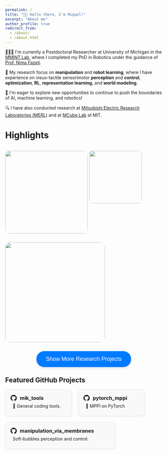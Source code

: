 ```yaml
---
permalink: /
title: "👋🏼 Hello there, I'm Miquel!"
excerpt: "About me"
author_profile: true
redirect_from: 
  - /about/
  - /about.html
---
```


<!-- 👨🏻‍💻 I'm a fifth year robotics PhD student at University of Michigan in the [MMINT Lab](https://mmintlab.com), where I work under the guidance of [Prof. Nima Fazeli](https://www.mmintlab.com/people/nima-fazeli/).
🔬 My research focuses on tactile-based manipulation, combining learning, optimization, and controls to enable robots to interact more intelligently and effectively with their environments.
🎓 Excited to be approaching graduation (March 2025) and eager to explore opportunities to push the boundaries of AI, machine learning, and robotics! -->

👨🏻‍💻 I'm currently a Postdoctoral Researcher at University of Michigan in the [MMINT Lab](https://mmintlab.com), where I completed my PhD in Robotics under the guidance of [Prof. Nima Fazeli](https://www.mmintlab.com/people/nima-fazeli/).

<!-- 🎓 Successfully defended my PhD in Robotics in March 2025. -->

🔬 My research focus on **manipulation** and **robot learning**, where I have experience on visuo-tactile sensorimotor **perception** and **control**, **optimization**, **RL**, **representation learning**, and **world modeling**.

<!-- 🚀 I'm eager to explore new opportunities to continue advancing research at the intersection of AI, machine learning, and robotics — particularly in areas involving dexterous, contact-rich manipulation. -->
🚀 I'm eager to explore new opportunities to continue to push the boundaries of AI, machine learning, and robotics!

🔍 I have also conducted research at [Mitsubishi Electric Research Laboratories (MERL)](https://merl.com) and at [MCube Lab](https://mcube.mit.edu) at MIT.

# Highlights

<p style="float: left; position: relative; margin-right: 5px;">
  <a href="/portfolio/sim2real_rl">
    <img src="/images/portfolio/planar_pushing_ppo_jax_opt.gif" width="265" style="border-radius:5%; cursor: pointer; transition: transform 0.2s ease-in-out;"/>
    <span class="image-text">Sim-to-Real RL for Manipulation</span>
  </a>
</p>

<p style="float: left; position: relative; margin-right: 5px;">
  <a href="/publication/2024-02-30-tactile-nonprehensile">
    <img src="/images/projects/extrinsic_pivoting_cropped.gif" width="168" style="border-radius:5%; cursor: pointer; transition: transform 0.2s ease-in-out;"/>
    <span class="image-text">Non-Prehensile Manipulation</span>
  </a>
</p>

<p style="float: left; position: relative;">
  <a href="/publication/2025-08-01-cross-sensor-touch-generation">
    <img src="/images/projects/t2d2/t2d2_bc.gif" width="320" style="border-radius:5%; cursor: pointer; transition: transform 0.2s ease-in-out;"/>
    <span class="image-text">Cross-Sensor Touch Generation</span>
  </a>
</p>

<div style="clear: both;"></div>


<style>
  /* Hover effect for enlarging the image */
  a img:hover {
    transform: scale(1.1);
  }

  /* Text appearance settings */
  .image-text {
    position: absolute;
    bottom: 10px;
    left: 50%;
    width: 80%;
    transform: translateX(-50%);
    background-color: rgba(0, 0, 0, 0.6);
    color: white;
    padding: 5px 10px;
    border-radius: 5px;
    display: none;
    font-size: 14px;
    text-align: center;
  }

  /* Show text when hovering over the image */
  a:hover .image-text {
    display: block;
  }

  /* Apply shadowing and reduce opacity only when hovered */
  a img:hover {
    box-shadow: 0 0 15px rgba(0, 0, 0, 0.3);
    opacity: 1; /* Reset opacity to full */
  }

  /* Remove opacity and shadowing when not hovered */
  a img {
    opacity: 1; /* Ensure opacity is normal when not hovered */
    transition: opacity 0.2s ease-in-out, box-shadow 0.2s ease-in-out;
  }
</style>


<!-- Button to toggle content -->
<div style="text-align: center; margin-top: 1em;">
  <button 
    onclick="toggleContent()" 
    style="
      background-color: #007BFF; 
      color: white; 
      padding: 15px 30px; 
      font-size: 18px; 
      border: none; 
      border-radius: 25px; 
      cursor: pointer;
      box-shadow: 0 4px 6px rgba(0, 0, 0, 0.1);"
  >
    Show More Research Projects
  </button>
</div>

<!-- Content to toggle -->
<div id="moreContent" style="display: none; margin-top: 1em;">
  <h1> Publications </h1>
  
  {% include base_path %}

  {% for post in site.publications reversed %}
    {% include archive-single-publication.html %}
  {% endfor %}
</div>

<script>
  function toggleContent() {
    const content = document.getElementById("moreContent");
    const button = event.target;

    if (content.style.display === "none") {
      content.style.display = "block";
      button.innerText = "Show Less";
    } else {
      content.style.display = "none";
      button.innerText = "Show More Research Projects";
    }
  }
</script>


<h2>Featured GitHub Projects</h2>

<div style="display: flex; flex-wrap: wrap; gap: 20px; margin-top: 1em;">

  <!-- GitHub Repo 1 -->
  <a href="https://github.com/mr-mikmik/mik_tools" target="_blank" style="text-decoration: none; color: inherit;">
    <div style="
      width: 180px;
      border-radius: 10px;
      border: 1px solid #e1e4e8;
      padding: 16px;
      background-color: #f9f9f9;
      transition: transform 0.2s ease-in-out;
      box-shadow: 0 2px 5px rgba(0,0,0,0.05);">
      <!-- Header with icon -->
      <div style="display: flex; align-items: center; gap: 10px;">
        <svg height="20" viewBox="0 0 16 16" version="1.1" width="20" aria-hidden="true">
          <path fill="currentColor" d="M8 0C3.58 0 0 3.58 0 8c0 3.54 2.29 6.53 5.47 7.59.4.07.55-.17.55-.38 0-.19-.01-.82-.01-1.49-2.01.37-2.53-.49-2.69-.94-.09-.23-.48-.94-.82-1.13-.28-.15-.68-.52-.01-.53.63-.01 1.08.58 1.23.82.72 1.21 1.87.87 2.33.66.07-.52.28-.87.51-1.07-1.78-.2-3.64-.89-3.64-3.95 0-.87.31-1.59.82-2.15-.08-.2-.36-1.02.08-2.12 0 0 .67-.21 2.2.82.64-.18 1.32-.27 2-.27s1.36.09 2 .27c1.53-1.04 2.2-.82 2.2-.82.44 1.1.16 1.92.08 2.12.51.56.82 1.27.82 2.15 0 3.07-1.87 3.75-3.65 3.95.29.25.54.73.54 1.48 0 1.07-.01 1.93-.01 2.2 0 .21.15.46.55.38A8.013 8.013 0 0016 8c0-4.42-3.58-8-8-8z"/>
        </svg>
        <h3 style="margin: 0;">mik_tools</h3>
      </div>
      <!-- <h3 style="margin-top: 0;"></h3> -->
      <p style="margin-bottom: 0.5em; margin-top: 0.5em; margin-left: 0.5em">🔧 General coding tools.</p>
      <!-- <p style="font-size: 14px; color: #586069;">GitHub · ⭐ Stars · 🍴 Forks</p> -->
    </div>
  </a>

  <!-- GitHub Repo 2 -->
  <a href="https://github.com/UM-ARM-Lab/pytorch_mppi" target="_blank" style="text-decoration: none; color: inherit;">
    <div style="
      width: 180px;
      border-radius: 10px;
      border: 1px solid #e1e4e8;
      padding: 16px;
      background-color: #f9f9f9;
      transition: transform 0.2s ease-in-out;
      box-shadow: 0 2px 5px rgba(0,0,0,0.05);">
      <!-- Header with icon -->
      <div style="display: flex; align-items: center; gap: 10px;">
        <svg height="20" viewBox="0 0 16 16" version="1.1" width="20" aria-hidden="true">
          <path fill="currentColor" d="M8 0C3.58 0 0 3.58 0 8c0 3.54 2.29 6.53 5.47 7.59.4.07.55-.17.55-.38 0-.19-.01-.82-.01-1.49-2.01.37-2.53-.49-2.69-.94-.09-.23-.48-.94-.82-1.13-.28-.15-.68-.52-.01-.53.63-.01 1.08.58 1.23.82.72 1.21 1.87.87 2.33.66.07-.52.28-.87.51-1.07-1.78-.2-3.64-.89-3.64-3.95 0-.87.31-1.59.82-2.15-.08-.2-.36-1.02.08-2.12 0 0 .67-.21 2.2.82.64-.18 1.32-.27 2-.27s1.36.09 2 .27c1.53-1.04 2.2-.82 2.2-.82.44 1.1.16 1.92.08 2.12.51.56.82 1.27.82 2.15 0 3.07-1.87 3.75-3.65 3.95.29.25.54.73.54 1.48 0 1.07-.01 1.93-.01 2.2 0 .21.15.46.55.38A8.013 8.013 0 0016 8c0-4.42-3.58-8-8-8z"/>
        </svg>
        <h3 style="margin: 0;">pytorch_mppi</h3>
      </div>
      <p style="margin-bottom: 0.5em; margin-top: 0.5em; margin-left: 0.5em">🤖 MPPI on PyTorch</p>
      <!-- <p style="font-size: 14px; color: #586069;">GitHub · ⭐ Stars · 🍴 Forks</p> -->
    </div>
  </a>

  <!-- GitHub Repo 3 -->
  <a href="https://github.com/MMintLab/manipulation_via_membranes" target="_blank" style="text-decoration: none; color: inherit;">
    <div style="
      width: 320px;
      border-radius: 10px;
      border: 1px solid #e1e4e8;
      padding: 16px;
      background-color: #f9f9f9;
      transition: transform 0.2s ease-in-out;
      box-shadow: 0 2px 5px rgba(0,0,0,0.05);">
      <!-- Header with icon -->
      <div style="display: flex; align-items: center; gap: 10px;">
        <svg height="20" viewBox="0 0 16 16" version="1.1" width="20" aria-hidden="true">
          <path fill="currentColor" d="M8 0C3.58 0 0 3.58 0 8c0 3.54 2.29 6.53 5.47 7.59.4.07.55-.17.55-.38 0-.19-.01-.82-.01-1.49-2.01.37-2.53-.49-2.69-.94-.09-.23-.48-.94-.82-1.13-.28-.15-.68-.52-.01-.53.63-.01 1.08.58 1.23.82.72 1.21 1.87.87 2.33.66.07-.52.28-.87.51-1.07-1.78-.2-3.64-.89-3.64-3.95 0-.87.31-1.59.82-2.15-.08-.2-.36-1.02.08-2.12 0 0 .67-.21 2.2.82.64-.18 1.32-.27 2-.27s1.36.09 2 .27c1.53-1.04 2.2-.82 2.2-.82.44 1.1.16 1.92.08 2.12.51.56.82 1.27.82 2.15 0 3.07-1.87 3.75-3.65 3.95.29.25.54.73.54 1.48 0 1.07-.01 1.93-.01 2.2 0 .21.15.46.55.38A8.013 8.013 0 0016 8c0-4.42-3.58-8-8-8z"/>
        </svg>
        <h3 style="margin: 0;">manipulation_via_membranes</h3>
      </div>
      <p style="margin-bottom: 0.5em; margin-top: 0.5em; margin-left: 0.5em"> Soft-bubbles perception and control.</p>
      <!-- <p style="font-size: 14px; color: #586069;">GitHub · ⭐ Stars · 🍴 Forks</p> -->
    </div>
  </a>

</div>

<style>
  a div:hover {
    transform: scale(1.03);
    box-shadow: 0 4px 12px rgba(0,0,0,0.1);
  }
</style>